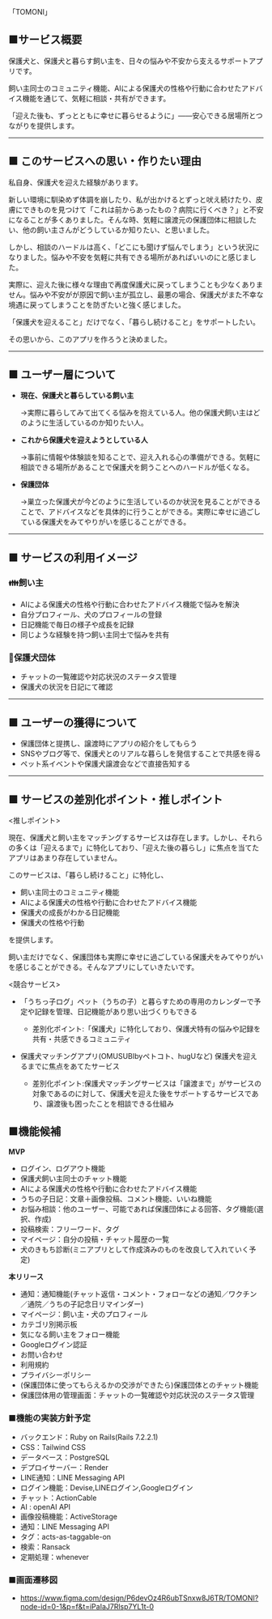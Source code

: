 「TOMONI」

 ## ■サービス概要

保護犬と、保護犬と暮らす飼い主を、日々の悩みや不安から支えるサポートアプリです。

飼い主同士のコミュニティ機能、AIによる保護犬の性格や行動に合わせたアドバイス機能を通じて、気軽に相談・共有ができます。

「迎えた後も、ずっとともに幸せに暮らせるように」——安心できる居場所とつながりを提供します。

---

## ■ このサービスへの思い・作りたい理由

私自身、保護犬を迎えた経験があります。

新しい環境に馴染めず体調を崩したり、私が出かけるとずっと吠え続けたり、皮膚にできものを見つけて「これは前からあったもの？病院に行くべき？」と不安になることが多くありました。そんな時、気軽に譲渡元の保護団体に相談したい、他の飼い主さんがどうしているか知りたい、と思いました。

しかし、相談のハードルは高く、「どこにも聞けず悩んでしまう」という状況になりました。悩みや不安を気軽に共有できる場所があればいいのにと感じました。

実際に、迎えた後に様々な理由で再度保護犬に戻ってしまうことも少なくありません。悩みや不安がが原因で飼い主が孤立し、最悪の場合、保護犬がまた不幸な境遇に戻ってしまうことを防ぎたいと強く感じました。

「保護犬を迎えること」だけでなく、「暮らし続けること」をサポートしたい。

その思いから、このアプリを作ろうと決めました。

---

## ■ ユーザー層について

- **現在、保護犬と暮らしている飼い主**
    
    →実際に暮らしてみて出てくる悩みを抱えている人。他の保護犬飼い主はどのように生活しているのか知りたい人。
    
- **これから保護犬を迎えようとしている人**
    
    →事前に情報や体験談を知ることで、迎え入れる心の準備ができる。気軽に相談できる場所があることで保護犬を飼うことへのハードルが低くなる。
    
- **保護団体**
    
    →巣立った保護犬が今どのように生活しているのか状況を見ることができることで、アドバイスなどを具体的に行うことができる。実際に幸せに過ごしている保護犬をみてやりがいを感じることができる。

---

## ■ サービスの利用イメージ

### 👪飼い主

- AIによる保護犬の性格や行動に合わせたアドバイス機能で悩みを解決
- 自分プロフィール、犬のプロフィールの登録
- 日記機能で毎日の様子や成長を記録
- 同じような経験を持つ飼い主同士で悩みを共有

### 🦴保護犬団体

- チャットの一覧確認や対応状況のステータス管理
- 保護犬の状況を日記にて確認

---

## ■ ユーザーの獲得について

- 保護団体と提携し、譲渡時にアプリの紹介をしてもらう
- SNSやブログ等で、保護犬とのリアルな暮らしを発信することで共感を得る
- ペット系イベントや保護犬譲渡会などで直接告知する

---

## ■ サービスの差別化ポイント・推しポイント

<推しポイント>

現在、保護犬と飼い主をマッチングするサービスは存在します。しかし、それらの多くは「迎えるまで」に特化しており、「迎えた後の暮らし」に焦点を当てたアプリはあまり存在していません。

このサービスは、「暮らし続けること」に特化し、

- 飼い主同士のコミュニティ機能
- AIによる保護犬の性格や行動に合わせたアドバイス機能
- 保護犬の成長がわかる日記機能
- 保護犬の性格や行動

を提供します。

飼い主だけでなく、保護団体も実際に幸せに過ごしている保護犬をみてやりがいを感じることができる。そんなアプリにしていきたいです。

<競合サービス>

- 「うちっ子ログ」ペット（うちの子）と暮らすための専用のカレンダーで予定や記録を管理、日記機能があり思い出づくりもできる
    - 差別化ポイント:「保護犬」に特化しており、保護犬特有の悩みや記録を共有・共感できるコミュニティ

- 保護犬マッチングアプリ(OMUSUBIbyペトコト、hugUなど)
    保護犬を迎えるまでに焦点をあてたサービス
    - 差別化ポイント:保護犬マッチングサービスは「譲渡まで」がサービスの対象であるのに対して、保護犬を迎えた後をサポートするサービスであり、譲渡後も困ったことを相談できる仕組み

## ■機能候補

**MVP**

- ログイン、ログアウト機能
- 保護犬飼い主同士のチャット機能
- AIによる保護犬の性格や行動に合わせたアドバイス機能
- うちの子日記：文章＋画像投稿、コメント機能、いいね機能
- お悩み相談：他のユーザー、可能であれば保護団体による回答、タグ機能(選択、作成)
- 投稿検索：フリーワード、タグ
- マイページ：自分の投稿・チャット履歴の一覧
- 犬のきもち診断(ミニアプリとして作成済みのものを改良して入れていく予定)

**本リリース**

- 通知：通知機能(チャット返信・コメント・フォローなどの通知／ワクチン／通院／うちの子記念日リマインダー)
- マイページ：飼い主・犬のプロフィール
- カテゴリ別掲示板
- 気になる飼い主をフォロー機能
- Googleログイン認証
- お問い合わせ
- 利用規約
- プライバシーポリシー
- (保護団体に使ってもらえるかの交渉ができたら)保護団体とのチャット機能
- 保護団体用の管理画面：チャットの一覧確認や対応状況のステータス管理

### ■機能の実装方針予定

- バックエンド：Ruby on Rails(Rails 7.2.2.1)
- CSS：Tailwind CSS
- データベース：PostgreSQL
- デプロイサーバー：Render
- LINE通知：LINE Messaging API
- ログイン機能：Devise,LINEログイン,Googleログイン
- チャット：ActionCable
- AI : openAI API
- 画像投稿機能：ActiveStorage
- 通知：LINE Messaging API
- タグ：acts-as-taggable-on
- 検索：Ransack
- 定期処理：whenever

### ■画面遷移図
- https://www.figma.com/design/P6devOz4R6ubTSnxw8J6TR/TOMONI?node-id=0-1&p=f&t=iPaIaJ7Rlsp7YL1t-0